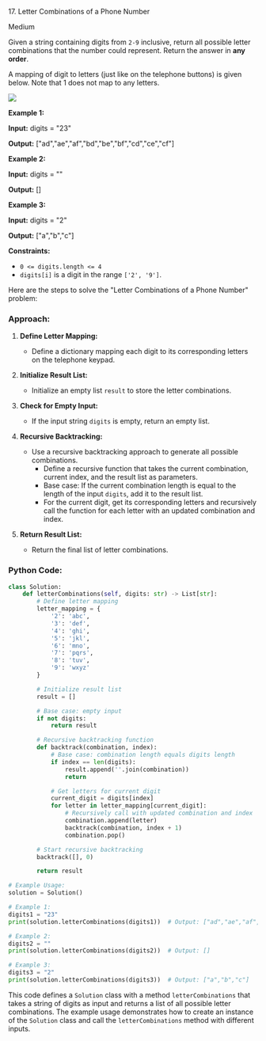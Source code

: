 17\. Letter Combinations of a Phone Number

Medium

Given a string containing digits from `2-9` inclusive, return all possible letter combinations that the number could represent. Return the answer in **any order**.

A mapping of digit to letters (just like on the telephone buttons) is given below. Note that 1 does not map to any letters.

![](https://upload.wikimedia.org/wikipedia/commons/thumb/7/73/Telephone-keypad2.svg/200px-Telephone-keypad2.svg.png)

**Example 1:**

**Input:** digits = "23"

**Output:** ["ad","ae","af","bd","be","bf","cd","ce","cf"] 

**Example 2:**

**Input:** digits = ""

**Output:** [] 

**Example 3:**

**Input:** digits = "2"

**Output:** ["a","b","c"] 

**Constraints:**

*   `0 <= digits.length <= 4`
*   `digits[i]` is a digit in the range `['2', '9']`.

Here are the steps to solve the "Letter Combinations of a Phone Number" problem:

### Approach:

1. **Define Letter Mapping:**
   - Define a dictionary mapping each digit to its corresponding letters on the telephone keypad.

2. **Initialize Result List:**
   - Initialize an empty list `result` to store the letter combinations.

3. **Check for Empty Input:**
   - If the input string `digits` is empty, return an empty list.

4. **Recursive Backtracking:**
   - Use a recursive backtracking approach to generate all possible combinations.
     - Define a recursive function that takes the current combination, current index, and the result list as parameters.
     - Base case: If the current combination length is equal to the length of the input `digits`, add it to the result list.
     - For the current digit, get its corresponding letters and recursively call the function for each letter with an updated combination and index.

5. **Return Result List:**
   - Return the final list of letter combinations.

### Python Code:

```python
class Solution:
    def letterCombinations(self, digits: str) -> List[str]:
        # Define letter mapping
        letter_mapping = {
            '2': 'abc',
            '3': 'def',
            '4': 'ghi',
            '5': 'jkl',
            '6': 'mno',
            '7': 'pqrs',
            '8': 'tuv',
            '9': 'wxyz'
        }

        # Initialize result list
        result = []

        # Base case: empty input
        if not digits:
            return result

        # Recursive backtracking function
        def backtrack(combination, index):
            # Base case: combination length equals digits length
            if index == len(digits):
                result.append(''.join(combination))
                return

            # Get letters for current digit
            current_digit = digits[index]
            for letter in letter_mapping[current_digit]:
                # Recursively call with updated combination and index
                combination.append(letter)
                backtrack(combination, index + 1)
                combination.pop()

        # Start recursive backtracking
        backtrack([], 0)

        return result

# Example Usage:
solution = Solution()

# Example 1:
digits1 = "23"
print(solution.letterCombinations(digits1))  # Output: ["ad","ae","af","bd","be","bf","cd","ce","cf"]

# Example 2:
digits2 = ""
print(solution.letterCombinations(digits2))  # Output: []

# Example 3:
digits3 = "2"
print(solution.letterCombinations(digits3))  # Output: ["a","b","c"]
```

This code defines a `Solution` class with a method `letterCombinations` that takes a string of digits as input and returns a list of all possible letter combinations. The example usage demonstrates how to create an instance of the `Solution` class and call the `letterCombinations` method with different inputs.